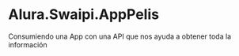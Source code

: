 # Alura.Swaipi.AppPelis
Consumiendo una App con una API que nos ayuda a obtener toda la información

